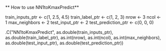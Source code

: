 ** How to use NN1toKmaxPredict**

train_inputs_ptr <- c(1, 2.5, 4.5)
train_label_ptr <- c(1, 2, 3)
nrow <- 3
ncol <- 1
max_neighbors <- 2
test_input_ptr <- 2
test_prediction_ptr <- c(0, 0, 0)

.C("NN1toKmaxPredict", as.double(train_inputs_ptr), as.double(train_label_ptr),
                       as.int(nrow), as.int(ncol), as.int(max_neighbors),
                       as.double(test_input_ptr), as.double(test_prediction_ptr))
